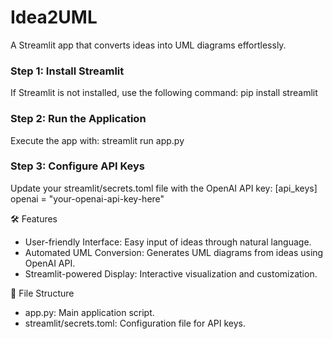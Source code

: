 
# Idea2UML 
A Streamlit app that converts ideas into UML diagrams effortlessly.

### Step 1: Install Streamlit
If Streamlit is not installed, use the following command:
pip install streamlit

### Step 2: Run the Application 
Execute the app with:
streamlit run app.py

 ### Step 3: Configure API Keys
Update your streamlit/secrets.toml file with the OpenAI API key:
[api_keys]
openai = "your-openai-api-key-here"

🛠 Features
- User-friendly Interface: Easy input of ideas through natural language.
- Automated UML Conversion: Generates UML diagrams from ideas using OpenAI API.
- Streamlit-powered Display: Interactive visualization and customization.

📄 File Structure
- app.py: Main application script.
- streamlit/secrets.toml: Configuration file for API keys.









